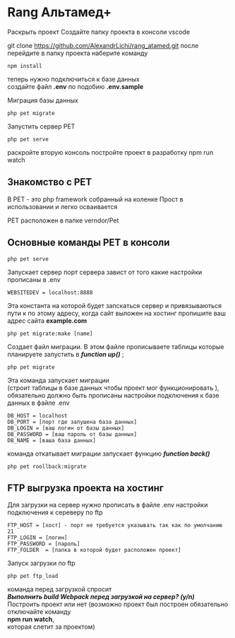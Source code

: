 # Rang Альтамед+ #

Раскрыть проект 
Создайте папку проекта 
в консоли vscode

git clone https://github.com/AlexandrLichi/rang_atamed.git
после перейдите в папку проекта наберите команду 

```
npm install
```

теперь нужно подключиться к базе данных<br>
создайте файл **.env** по подобию **.env.sample**<br>

Миграция базы данных

```
php pet migrate
```
Запустить сервер PET

```
php pet serve
```

раскройте вторую консоль постройте проект в разработку 
npm run watch


## Знакомство с PET ##

В PET - это php framework собранный на коленке
Прост в использовании и легко осваивается

PET расположен в папке verndor/Pet

## Основные команды PET в консоли ##
```
php pet serve 
```
Запускает сервер порт сервера завист от того какие настройки прописаны в .env
```
WEBSITEDEV = localhost:8888
```
Эта константа на которой будет запскаться сервер и привязываються пути к по этому адресу, когда сайт выложен на хостинг пропишите ваш адрес сайта **example.com**
```
php pet migrate:make [name]
```
Создает файл миграции. В этом файле прописываете таблицы которые планируете запустить 
в ***function up()*** ;
```
php pet migrate
```
Эта команда запускает миграции<br>
(строит таблицы в базе данных чтобы проект мог функционировать ),<br>
обязательно должно быть прописаны настройки подключения к базе данных в файле .env
```
DB_HOST = localhost
DB_PORT = [порт где запушена база данных]
DB_LOGIN = [ваш логин от базы данных]
DB_PASSWORD = [ваш пароль от базы данных]
DB_NAME = [ваша база данных]
```


команда откатывает миграции запускает функцию ***function back()*** <br>
```
php pet roollback:migrate 
```

## FTP выгрузка проекта на хостинг ##
Для загрузки на сервер нужно прописать в файле .env настройки подключения к сереверу по ftp

```
FTP_HOST = [хост] - порт не требуется указывать так как по умолчанию 21
FTP_LOGIN = [логин]
FTP_PASSWORD = [пароль]
FTP_FOLDER  = [папка в которой будет расположен проект]
```

Запуск загрузки по ftp 

```
php pet ftp_load 
```
команда перед загрузкой спросит<br>
***Выполнить build Webpack перед загрузкой на сервер? (y/n)***<br>
Построить проект или нет (возможно проект был построен обязательно отключайте команду <br>**npm run watch**, <br>которая слетит за проектом)





